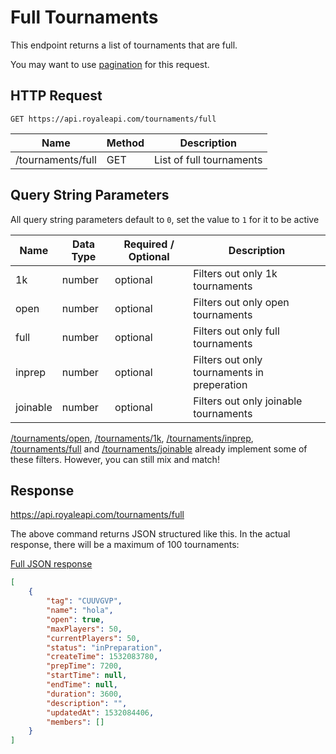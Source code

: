 # Full Tournaments

This endpoint returns a list of tournaments that are full.

You may want to use [pagination](pagination) for this request.

## HTTP Request
`GET https://api.royaleapi.com/tournaments/full`

Name | Method | Description
--- | --- | ---
/tournaments/full | GET | List of full tournaments

## Query String Parameters

All query string parameters default to `0`, set the value to `1` for it to be active

Name     | Data Type | Required / Optional | Description
-------- | --- | --- | ---
1k       | number | optional | Filters out only 1k tournaments
open     | number | optional | Filters out only open tournaments
full     | number | optional | Filters out only full tournaments
inprep   | number | optional | Filters out only tournaments in preperation
joinable | number | optional | Filters out only joinable tournaments

[/tournaments/open](/endpoints/tournaments_open), [/tournaments/1k](/endpoints/tournaments_1k), [/tournaments/inprep](/endpoints/tournaments_inprep), [/tournaments/full](/endpoints/tournaments_full) and [/tournaments/joinable](/endpoints/tournaments_joinable) already implement some of these filters. However, you can still mix and match!

## Response
https://api.royaleapi.com/tournaments/full

The above command returns JSON structured like this. In the actual response, there will be a maximum of 100 tournaments:

<a href="/json/tournaments_full.json">Full JSON response</a>

```json
[
    {
        "tag": "CUUVGVP",
        "name": "hola",
        "open": true,
        "maxPlayers": 50,
        "currentPlayers": 50,
        "status": "inPreparation",
        "createTime": 1532083780,
        "prepTime": 7200,
        "startTime": null,
        "endTime": null,
        "duration": 3600,
        "description": "",
        "updatedAt": 1532084406,
        "members": []
    }
]
```
